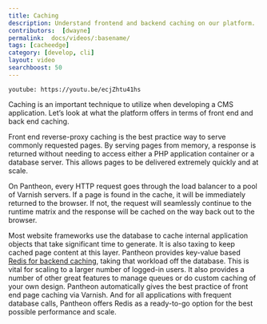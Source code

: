 ```yaml
---
title: Caching
description: Understand frontend and backend caching on our platform.
contributors:  [dwayne]
permalink:  docs/videos/:basename/
tags: [cacheedge]
category: [develop, cli]
layout: video
searchboost: 50
---
```


`youtube: https://youtu.be/ecjZhtu41hs`

Caching is an important technique to utilize when developing a CMS application. Let’s look at what the platform offers in terms of front end and back end caching.

Front end reverse-proxy caching is the best practice way to serve commonly requested pages. By serving pages from memory, a response is returned without needing to access either a PHP application container or a database server. This allows pages to be delivered extremely quickly and at scale.


On Pantheon, every HTTP request goes through the load balancer to a pool of Varnish servers. If a page is found in the cache, it will be immediately returned to the browser. If not, the request will seamlessly continue to the runtime matrix and the response will be cached on the way back out to the browser.


Most website frameworks use the database to cache internal application objects that take significant time to generate. It is also taxing to keep cached page content at this layer. Pantheon provides key-value based [Redis for backend caching](/redis/), taking that workload off the database. This is vital for scaling to a larger number of logged-in users. It also provides a number of other great features to manage queues or do custom caching of your own design.
Pantheon automatically gives the best practice of front end page caching via Varnish. And for all applications with frequent database calls, Pantheon offers Redis as a ready-to-go option for the best possible performance and scale.
